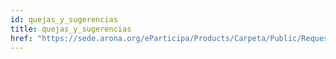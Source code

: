 ```yaml
---
id: quejas_y_sugerencias
title: quejas_y_sugerencias
href: "https://sede.arona.org/eParticipa/Products/Carpeta/Public/Requests/InetReqPublic.aspx?TypeId=39093&URLConfirmation=InetReqConfirmationPublic.aspx&AppScope=CIUDADANO"
---
```

<div class="row">
    <div flex="100" layout="column" layout-gt-md="row" class="large-10 large-offset-1 columns">
        <app-accordion flex flex-gt-md="25"></app-accordion>
        <app-paginator-browser flex ng-controller="resourcePaginatorCtrl">
            <div class="small-12 columns" ng-class="{'end': $last}" ng-repeat="card in elements()">
                <app-card-standard item="card" prefix="node.href"></app-card-standard>
            </div>
        </app-paginator-browser>
    </div>
</div>
